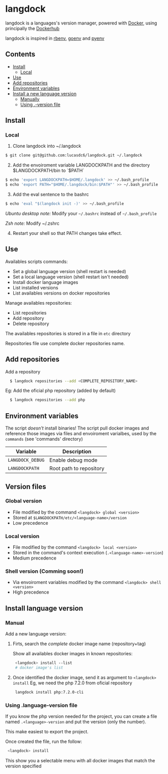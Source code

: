 # langdock

langdock is a languages's version manager, powered with
[Docker](https://github.com/docker), using principally the
[Dockerhub](https://hub.docker.com/)

langdock is inspired in [rbenv](https://github.com/rbenv/rbenv),
[goenv](https://github.com/syndbg/goenv) and [pyenv](https://github.com/pyenv/pyenv)

## Contents

* [Install](#install)
  * [Local](#local)
* [Use](#use)
* [Add repositories](#add-repositories)
* [Environment variables](#environment-variables)
* [Install a new language version](#install-language-version)
  * [Manually](#manually)
  * [Using .<language>-version file](#using-language-version-file)

## Install

### Local

1. Clone langdock into ~/.langdock
```bash
$ git clone git@github.com:lucasdc6/langdock.git ~/.langdock
```

2. Add the envoiroment variable LANGDOCKPATH and the directory $LANGDOCKPATH/bin to `$PATH`
```bash
$ echo 'export LANGDOCKPATH=$HOME/.langdock' >> ~/.bash_profile
$ echo 'export PATH="$HOME/.langdock/bin:$PATH"' >> ~/.bash_profile
```

3. Add the eval sentence to the bashrc
```bash
$ echo 'eval "$(langdock init -)' >> ~/.bash_profile
```
*Ubuntu desktop note:* Modify your `~/.bashrc` instead of `~/.bash_profile`

*Zsh note:* Modify ~/.zshrc

4. Restart your shell so that PATH changes take effect.


## Use

Availables scripts commands:
  * Set a global language version (shell restart is needed)
  * Set a local language version (shell restart isn't needed)
  * Install docker language images
  * List installed versions
  * List availables versions on docker repositories

Manage availables repositories:
  * List repositories
  * Add repository
  * Delete repository

The availables repositories is stored in a file in `etc` directory

Repositories file use complete docker repositories name.

## Add repositories

Add a repository
```bash
  $ langdock repositories --add <COMPLETE_REPOSITORY_NAME>
```

Eg:
Add the oficial php repository (added by default)

```bash
  $ langdock repositories --add php
```

## Environment variables

The script *doesn't* install binaries!
The script pull docker images and reference those images via files and 
envoiroment varialbes, used by the `commands` (see 'commands' directory)

Variable | Description
---------|------------
`LANGDOCK_DEBUG` | Enable debug mode
`LANGDOCKPATH` | Root path to repository

## Version files

### Global version

- File modified by the command `<langdock> global <version>`
- Stored at `$LANGDOCKPATH/etc/<language-name>/version`
- Low precedence

### Local version
- File modified by the command `<langdock> local <version>`
- Stored in the command's context execution (`.<language-name>-version`)
- Medium precedence

### Shell version (Comming soon!)
- Via envoiroment variables modified by the command `<langdock> shell <version>`
- High precedence

## Install language version

### Manual

Add a new language version:

1. Firts, search the *complete* docker image name (repository+tag)

   Show all availables docker images in known repositories:

   ```bash
    <langdock> install --list
    # docker image's list
    ```
2. Once identified the docker image, send it as argument to `<langdock> install`
   Eg, we need the php 7.2.0 from oficial repository

   ```bash
    langdock install php:7.2.0-cli
   ```

### Using .language-version file

If you know the php version needed for the project, you can create a file named
`.<language>-version` and put the version (only the number).

This make easiest to export the project.

Once created the file, run the follow:
   ```bash
    <langdock> install
   ```
This show you a selectable menu with all docker images that match the version
specified
